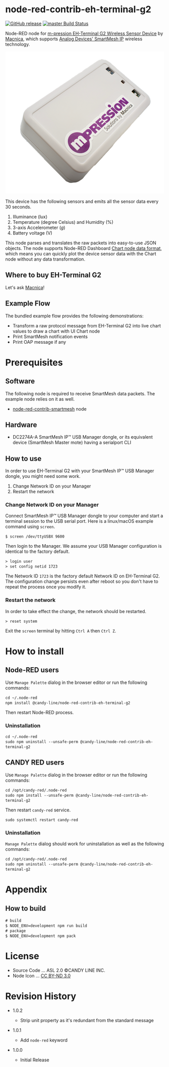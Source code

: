 node-red-contrib-eh-terminal-g2
===

[![GitHub release](https://img.shields.io/github/release/CANDY-LINE/node-red-contrib-eh-terminal-g2.svg)](https://github.com/CANDY-LINE/node-red-contrib-eh-terminal-g2/releases/latest)
[![master Build Status](https://travis-ci.org/CANDY-LINE/node-red-contrib-eh-terminal-g2.svg?branch=master)](https://travis-ci.org/CANDY-LINE/node-red-contrib-eh-terminal-g2/)

Node-RED node for [m-pression EH-Terminal G2 Wireless Sensor Device](https://www.m-pression.com/solutions/boards/iot-wearables) by [Macnica](https://www.macnica.com/), which supports [Analog Devices' SmartMesh IP](https://www.analog.com/en/products/rf-microwave/wireless-sensor-networks/smartmesh-ip.html) wireless technology.

![Macnica EH-Terminal G2](images/macnica-EH-Terminal_G2_w500.png)

This device has the following sensors and emits all the sensor data every 30 seconds.

1. Illuminance (lux)
1. Temperature (degree Celsius) and Humidity (%)
1. 3-axis Accelerometer (_g_)
1. Battery voltage (V)

This node parses and translates the raw packets into easy-to-use JSON objects. The node supports Node-RED Dashboard [Chart node data format](https://github.com/node-red/node-red-dashboard/blob/master/Charts.md), which means you can quickly plot the device sensor data with the Chart node without any data transformation.

## Where to buy EH-Terminal G2

Let's ask [Macnica](https://www.m-pression.com/contact/inquiry)!

## Example Flow

The bundled example flow provides the following demonstrations:

 - Transform a raw protocol message from EH-Terminal G2 into live chart values to draw a chart with UI Chart node
 - Print SmartMesh notification events
 - Print OAP message if any

# Prerequisites

## Software

The following node is required to receive SmartMesh data packets. The example node relies on it as well.

* [node-red-contrib-smartmesh](https://flows.nodered.org/node/node-red-contrib-smartmesh) node

## Hardware

- DC2274A-A SmartMesh IP™ USB Manager dongle, or its equivalent device (SmartMesh Master mote) having a serialport CLI

## How to use

In order to use EH-Terminal G2 with your SmartMesh IP™ USB Manager dongle, you might need some work.

1. Change Network ID on your Manager
1. Restart the network

### Change Network ID on your Manager

Connect SmartMesh IP™ USB Manager dongle to your computer and start a terminal session to the USB serial port. Here is a linux/macOS example command using `screen`.

```
$ screen /dev/ttyUSBX 9600
```
Then login to the Manager. We assume your USB Manager configuration is identical to the factory default.

```
> login user
> set config netid 1723
```

The Network ID `1723` is the factory default Network ID on EH-Terminal G2.
The configuration change persists even after reboot so you don't have to repeat the process once you modify it.

### Restart the network

In order to take effect the change, the network should be restarted.

```
> reset system
```

Exit the `screen` terminal by hitting `Ctrl A` then `Ctrl Z`.

# How to install

## Node-RED users

Use `Manage Palette` dialog in the browser editor or run the following commands:
```
cd ~/.node-red
npm install @candy-line/node-red-contrib-eh-terminal-g2
```

Then restart Node-RED process.

### Uninstallation

```
cd ~/.node-red
sudo npm uninstall --unsafe-perm @candy-line/node-red-contrib-eh-terminal-g2
```

## CANDY RED users

Use `Manage Palette` dialog in the browser editor or run the following commands:
```
cd /opt/candy-red/.node-red
sudo npm install --unsafe-perm @candy-line/node-red-contrib-eh-terminal-g2
```

Then restart `candy-red` service.

```
sudo systemctl restart candy-red
```

### Uninstallation

`Manage Palette` dialog should work for uninstallation as well as the following commands:

```
cd /opt/candy-red/.node-red
sudo npm uninstall --unsafe-perm @candy-line/node-red-contrib-eh-terminal-g2
```

# Appendix

## How to build

```
# build
$ NODE_ENV=development npm run build
# package
$ NODE_ENV=development npm pack
```

# License

- Source Code ... ASL 2.0 ©CANDY LINE INC.
- Node Icon ... [CC BY-ND 3.0](https://creativecommons.org/licenses/by-nd/3.0/)

# Revision History

* 1.0.2
  - Strip unit property as it's redundant from the standard message

* 1.0.1
  - Add `node-red` keyword

* 1.0.0
  - Initial Release
